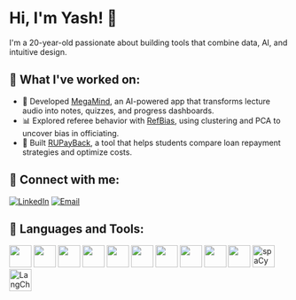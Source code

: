 # Hi, I'm Yash! 👋  
I'm a 20-year-old passionate about building tools that combine data, AI, and intuitive design.

## 📌 What I've worked on:
- 🧠 Developed [MegaMind](https://github.com/ysingh1305/MegaMind), an AI-powered app that transforms lecture audio into notes, quizzes, and progress dashboards.
- 📊 Explored referee behavior with [RefBias](https://github.com/ysingh1305/RefBias), using clustering and PCA to uncover bias in officiating.
- 💸 Built [RUPayBack](https://github.com/ysingh1305/RUPayBack), a tool that helps students compare loan repayment strategies and optimize costs.

## 🤝 Connect with me:
[![LinkedIn](https://img.shields.io/badge/LinkedIn-blue?logo=linkedin&logoColor=white)](https://linkedin.com/in/yash-singh-cs)
[![Email](https://img.shields.io/badge/Email-D14836?logo=gmail&logoColor=white)](mailto:ysingh1305@gmail.com)

## 🧰 Languages and Tools:

<img src="https://cdn.jsdelivr.net/gh/devicons/devicon/icons/python/python-original.svg" width="40" /> <img src="https://cdn.jsdelivr.net/gh/devicons/devicon/icons/tensorflow/tensorflow-original.svg" width="40" />
<img src="https://upload.wikimedia.org/wikipedia/en/thumb/3/30/Java_programming_language_logo.svg/1200px-Java_programming_language_logo.svg.png" width="40" />
<img src="https://cdn.jsdelivr.net/gh/devicons/devicon/icons/react/react-original.svg" width="40" />
<img src="https://cdn.jsdelivr.net/gh/devicons/devicon/icons/mysql/mysql-original.svg" width="40" />
<img src="https://cdn.jsdelivr.net/gh/devicons/devicon/icons/html5/html5-original.svg" width="40" />
<img src="https://cdn.jsdelivr.net/gh/devicons/devicon/icons/css3/css3-original.svg" width="40" />
<img src="https://cdn.jsdelivr.net/gh/devicons/devicon/icons/javascript/javascript-original.svg" width="40" />
<img src="https://cdn.jsdelivr.net/gh/devicons/devicon/icons/pandas/pandas-original.svg" width="40" />
<img src="https://cdn.jsdelivr.net/gh/devicons/devicon/icons/rstudio/rstudio-original.svg" width="40" />
<img src="https://upload.wikimedia.org/wikipedia/commons/thumb/8/88/SpaCy_logo.svg/1200px-SpaCy_logo.svg.png" width="40" alt="spaCy" />
<img src="https://raw.githubusercontent.com/hwchase17/langchain/master/docs/static/img/favicon.ico" width="40" alt="LangChain" />
